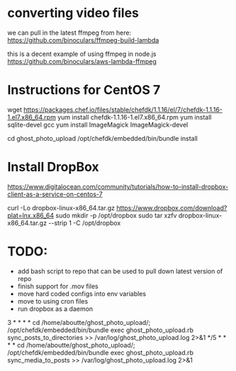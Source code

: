 # converting video files

we can pull in the latest ffmpeg from here:
https://github.com/binoculars/ffmpeg-build-lambda

this is a decent example of using ffmpeg in node.js
https://github.com/binoculars/aws-lambda-ffmpeg





# Instructions for CentOS 7

wget https://packages.chef.io/files/stable/chefdk/1.1.16/el/7/chefdk-1.1.16-1.el7.x86_64.rpm
yum install chefdk-1.1.16-1.el7.x86_64.rpm
yum install sqlite-devel gcc
yum install ImageMagick ImageMagick-devel

cd ghost_photo_upload
/opt/chefdk/embedded/bin/bundle install

# Install DropBox

https://www.digitalocean.com/community/tutorials/how-to-install-dropbox-client-as-a-service-on-centos-7

curl -Lo dropbox-linux-x86_64.tar.gz https://www.dropbox.com/download?plat=lnx.x86_64
sudo mkdir -p /opt/dropbox
sudo tar xzfv dropbox-linux-x86_64.tar.gz --strip 1 -C /opt/dropbox


# TODO:
- add bash script to repo that can be used to pull down latest version of repo
- finish support for .mov files
- move hard coded configs into env variables
- move to using cron files
- run dropbox as a daemon

3 * * * * cd /home/aboutte/ghost_photo_upload/; /opt/chefdk/embedded/bin/bundle exec ghost_photo_upload.rb sync_posts_to_directories  >> /var/log/ghost_photo_upload.log 2>&1
*/5 * * * * cd /home/aboutte/ghost_photo_upload/; /opt/chefdk/embedded/bin/bundle exec ghost_photo_upload.rb sync_media_to_posts >> /var/log/ghost_photo_upload.log 2>&1
